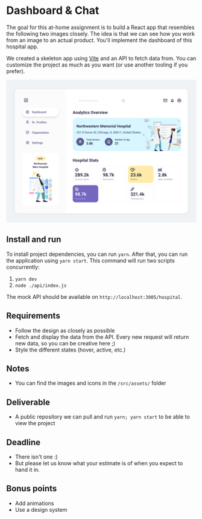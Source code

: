 # Dashboard & Chat

The goal for this at-home assignment is to build a React app that resembles the following two images closely. The idea is that we can see how you work from an image to an actual product. You'll implement the dashboard of this hospital app.

We created a skeleton app using [Vite](https://vitejs.dev/) and an API to fetch data from. You can customize the project as much as you want (or use another tooling if you prefer).

![dashboard screen](./dashboard.png)

## Install and run

To install project dependencies, you can run `yarn`.
After that, you can run the application using `yarn start`. This command will run two scripts concurrently:

1. `yarn dev`
2. `node ./api/index.js`

The mock API should be available on `http://localhost:3005/hospital`.

## Requirements

- Follow the design as closely as possible
- Fetch and display the data from the API. Every new request will return new data, so you can be creative here ;)
- Style the different states (hover, active, etc.)

## Notes

- You can find the images and icons in the `/src/assets/` folder

## Deliverable

- A public repository we can pull and run `yarn; yarn start` to be able to view the project

## Deadline

- There isn't one :)
- But please let us know what your estimate is of when you expect to hand it in.

## Bonus points

- Add animations
- Use a design system
